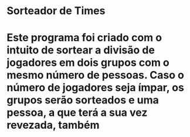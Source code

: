 <h1>Sorteador de Times<h1>
<p>Este programa foi criado com o intuito de sortear a divisão de jogadores em dois grupos com o mesmo número de pessoas. Caso o número de jogadores seja ímpar, os grupos serão sorteados e uma pessoa, a que terá a sua vez revezada, também<p>